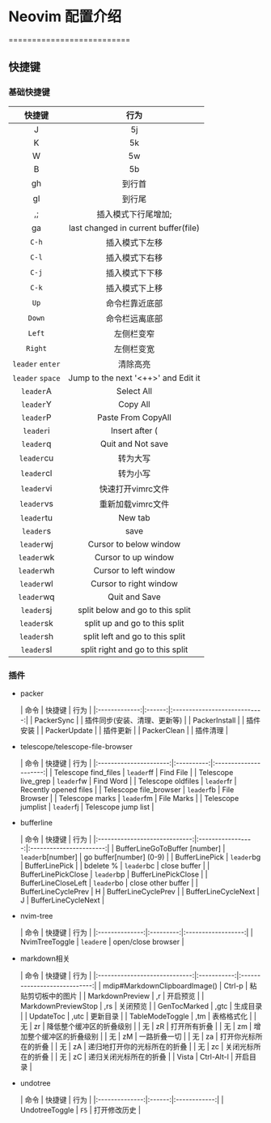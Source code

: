 # Neovim 配置介绍
==========================

## 快捷键

### 基础快捷键

|       快捷键        |                  行为                  |
|:----------------:|:------------------------------------:|
|        J         |                  5j                  |
|        K         |                  5k                  |
|        W         |                  5w                  |
|        B         |                  5b                  |
|        gh        |                 到行首                  |
|        gl        |                 到行尾                  |
|        ,;        |              插入模式下行尾增加;              |
|        ga        | last changed in current buffer(file) |
|      `C-h`       |               插入模式下左移                |
|      `C-l`       |               插入模式下右移                |
|      `C-j`       |               插入模式下下移                |
|      `C-k`       |               插入模式下上移                |
|       `Up`       |               命令栏靠近底部                |
|      `Down`      |               命令栏远离底部                |
|      `Left`      |                左侧栏变窄                 |
|     `Right`      |                左侧栏变宽                 |
| `leader` `enter` |                 清除高亮                 |
| `leader` `space` | Jump to the next '<++>' and Edit it  |
|    `leader`A     |              Select All              |
|    `leader`Y     |               Copy All               |
|    `leader`P     |          Paste From CopyAll          |
|    `leader`i     |            Insert after (            |
|    `leader`q     |          Quit and Not save           |
|    `leader`cu    |                 转为大写                 |
|    `leader`cl    |                 转为小写                 |
|    `leader`vi    |             快速打开vimrc文件              |
|    `leader`vs    |             重新加载vimrc文件              |
|    `leader`tu    |               New tab                |
|    `leader`s     |                 save                 |
|    `leader`wj    |        Cursor to below window        |
|    `leader`wk    |         Cursor to up window          |
|    `leader`wh    |        Cursor to left window         |
|    `leader`wl    |        Cursor to right window        |
|    `leader`wq    |            Quit and Save             |
|    `leader`sj    |   split below and go to this split   |
|    `leader`sk    |    split up and go to this split     |
|    `leader`sh    |   split left and go to this split    |
|    `leader`sl    |   split right and go to this split   |

### 插件

+ packer

  |      命令     | 快捷键 |             行为             |
          |:-------------:|:------:|:----------------------------:|
  |   PackerSync  |        | 插件同步(安装、清理、更新等) |
  | PackerInstall |        |           插件安装           |
  |  PackerUpdate |        |           插件更新           |
  |  PackerClean  |        |           插件清理           |

+ telescope/telescope-file-browser

  |          命令          |   快捷键   |          行为         |
          |:----------------------:|:----------:|:---------------------:|
  |  Telescope find_files  | `leader`ff |       Find File       |
  |   Telescope live_grep  | `leader`fw |       Find Word       |
  |   Telescope oldfiles   | `leader`fr | Recently opened files |
  | Telescope file_browser | `leader`fb |      File Browser     |
  |     Telescope marks    | `leader`fm |       File Marks      |
  |   Telescope jumplist   | `leader`fj |  Telescope jump list  |

+ bufferline

  |              命令             |       快捷键      |           行为          |
          |:-----------------------------:|:-----------------:|:-----------------------:|
  | BufferLineGoToBuffer [number] | `leader`b[number] | go buffer[number] (0-9) |
  |         BufferLinePick        |     `leader`bg    |      BufferLinePick     |
  |           bdelete %           |     `leader`bc    |       close buffer      |
  |      BufferLinePickClose      |     `leader`bp    |   BufferLinePickClose   |
  |      BufferLineCloseLeft      |     `leader`bo    |    close other buffer   |
  |      BufferLineCyclePrev      |         H         |   BufferLineCyclePrev   |
  |      BufferLineCycleNext      |         J         |   BufferLineCycleNext   |

+ nvim-tree

  |      命令      |   快捷键  |        行为        |
          |:--------------:|:---------:|:------------------:|
  | NvimTreeToggle | `leader`e | open/close browser |

+ markdown相关

  |              命令               |     快捷键     |             行为             |
          |:-----------------------------:|:-----------:|:----------------------------:|
  | mdip#MarkdownClipboardImage() |   Ctrl-p    |      粘贴剪切板中的图片      |
  |        MarkdownPreview        |     ,r      |           开启预览           |
  |      MarkdownPreviewStop      |     ,rs     |           关闭预览           |
  |         GenTocMarked          |    ,gtc     |           生成目录           |
  |           UpdateToc           |    ,utc     |           更新目录           |
  |        TableModeToggle        |     ,tm     |          表格格式化          |
  |               无              |     zr      |   降低整个缓冲区的折叠级别   |
  |               无              |     zR      |         打开所有折叠         |
  |               无              |     zm      |   增加整个缓冲区的折叠级别   |
  |               无              |     zM      |         一路折叠一切         |
  |               无              |     za      |     打开你光标所在的折叠     |
  |               无              |     zA      | 递归地打开你的光标所在的折叠 |
  |               无              |     zc      |      关闭光标所在的折叠      |
  |               无              |     zC      |    递归关闭光标所在的折叠    |
  |             Vista             | Ctrl-Alt-l |           开启目录           |

+ undotree

  |      命令      | 快捷键 |     行为     |
          |:--------------:|:------:|:------------:|
  | UndotreeToggle |  `F5`  | 打开修改历史 |

